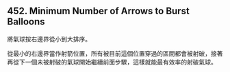 ## 452. Minimum Number of Arrows to Burst Balloons

將氣球按右邊界從小到大排序。

從最小的右邊界當作射箭位置，所有被目前這個位置穿過的區間都會被射破，接著再從下一個未被射破的氣球開始繼續前面步驟，這樣就能最有效率的射破氣球。
